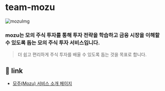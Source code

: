 # team-mozu
<img src="https://discreet-cell-6a2.notion.site/image/attachment%3A8e17c3f3-58e2-4ca9-828a-8e08b1cff6cc%3A%E1%84%86%E1%85%A9%E1%84%8C%E1%85%AE_%E1%84%91%E1%85%B3%E1%84%85%E1%85%A9%E1%84%8C%E1%85%A6%E1%86%A8%E1%84%90%E1%85%B3_%E1%84%89%E1%85%A9%E1%84%80%E1%85%A2_%E1%84%91%E1%85%A6%E1%84%8B%E1%85%B5%E1%84%8C%E1%85%B5_2.png?table=block&id=1dd892b0-edfd-8019-b4b9-da895c777dc7&spaceId=d8e08272-a031-425f-b42b-9f143f23774c&width=1250&userId=&cache=v2" alt="mozuImg" style=""/>

### **mozu는 모의 주식 투자를 통해 투자 전략을 학습하고 금융 시장을 이해할 수 있도록 돕는 모의 주식 투자 서비스입니다.**
> 더 쉽고 편리하게 주식 투자를 배울 수 있도록 돕는 것을 목표로 합니다.

## 🔗 link
- [모주(Mozu) 서비스 소개 페이지](https://discreet-cell-6a2.notion.site/Mozu-1c9892b0edfd806eac13ebb60592709f)
